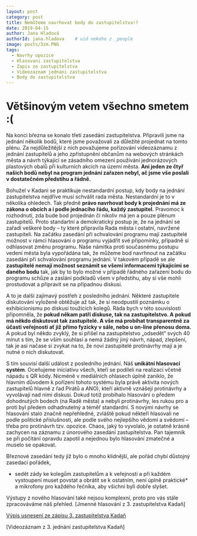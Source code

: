 ```yaml
---
layout: post
category: post
title: Nemůžeme navrhovat body do zastupitelstva!?
date: 2019-04-15
author: Jana Hladová
authorId: jana.hladova    # uid nekoho z _people
image: posts/3zm.PNG
tags:
  - Navrhy opozice
  - Hlasovani zastupitelstva
  - Zapis ze zastupitelstva
  - Videozaznam jednani zastupitelstva
  - Body do zastupitelstva
---
```


# Většinovým vetem všechno smetem :(


Na konci března se konalo třetí zasedání zastupitelstva. 
Připravili jsme na jednání několik bodů, které jsme považovali za důležité projednat na tomto plénu. 
Za nejdůležitější z nich považujeme pořizování videozáznamu z jednání zastupitelů a jeho zpřístupnění občanům na webových stránkách města a návrh týkající se zásadního omezení používání jednorázových plastových obalů při kulturních akcích na území města. 
**Ani jeden ze čtyř našich bodů nebyl na program jednání zařazen nebyl, ač jsme vše poslali v dostatečném předstihu a řádně.**

Bohužel v Kadani se praktikuje nestandardní postup, kdy body na jednání zastupitelstva nejdříve musí schválit rada města. 
Nestandardní je to v několika ohledech. 
Tak předně **právo navrhovat body k projednání má ze zákona o obcích a i podle jednacího řádu, každý zastupitel.**
Pravomoc k rozhodnutí, zda bude bod projednán či nikoliv má jen a pouze plénum zastupitelů. 
Proto standartní a demokratický postup je, že na jednání se zařadí veškeré body – ty které připravila Rada města i ostatní, navržené zastupiteli. Na začátku zasedání při schvalování programu mají zastupitelé možnost v rámci hlasování o programu vyjádřit své připomínky, případně si odhlasovat změnu programu. 
Naše námitka proti současnému postupu vedení města byla vypořádána tak, že můžeme bod navrhnout na začátku zasedání při schvalování programu jednání. 
V takovém případě se ale **zastupitelé nemají možnost seznámit se všemi informacemi týkajícími se daného bodu** tak, jak by to bylo možné v případě řádného zařazení bodu do programu schůze a zaslání podkladů všem v předstihu, aby si vše mohli prostudovat a připravit se na případnou diskusi.

A to je další zajímavý postřeh z posledního jednání. Některé zastupitele diskutování vyloženě obtěžuje až tak, že si neodpustili poznámku o exhibicionismu po diskusi toužících kolegů. 
Ráda bych v této souvislosti připomněla, že **pokud někam patří diskuse, tak na zastupitelstvo. A pokud má někdo diskutovat tak zastupitelé. A vše má probíhat transparentně za účasti veřejnosti ať již přímo fyzicky v sále, nebo u on-line přenosu doma.**
A pokud byl někdo zvyklý, že si přišel na zastupitelstvo „odsedět“ svých 40 minut s tím, že se vším souhlasí a nemá žádný jiný návrh, nápad, zlepšení, tak je asi načase si zvykat na to, že noví zastupitelé protinávrhy mají a je nutné o nich diskutovat.

S tím souvisí další událost z posledního jednání. Náš **unikátní hlasovací systém**.
Oceňujeme iniciativu všech, kteří se podíleli na realizaci včetně nápadu s QR kódy. 
Nicméně v mediálních ohlasech úplně zaniklo, že hlavním důvodem k pořízení tohoto systému byla právě aktivita nových zastupitelů 
hlavně z řad Pirátů a ANO), kteří aktivně vznášejí protinávrhy a vyvolávají nad nimi diskusi. 
Dokud totiž probíhalo hlasování o předem dohodnutých bodech (na Radě města) a nebyli protinávrhy, les rukou pro a proti byl předem odhadnutelný a téměř standardní. 
S novými návrhy se hlasování stalo značně nepřehledné, zvláště pokud někteří hlasovali ne podle politické příslušnosti, ale podle svého nejlepšího vědomí a svědomí – třeba pro protinávrh tzv. opozice. 
Chaos, jaký to vyvolalo, je ostatně krásně zachycen na záznamu z únorového zasedání zastupitelstva. 
Pan tajemník se při počítání opravdu zapotil a nejednou bylo hlasování zmatečné a muselo se opakovat. 

Březnové zasedání tedy již bylo o mnoho klidnější, ale pořád chybí důstojný zasedací pořádek,
* sedět zády ke kolegům zastupitelům a k veřejnosti a při každém vystoupení muset povstat a obrátit se k ostatním, není úplně praktické* a mikrofony pro každého řečníka, aby všichni  byli dobře slyšet.

Výstupy z nového hlasování také nejsou komplexní, proto pro vás stále zpracováváme náš přehled.
[Jmenné hlasování z 3. zastupitelstva Kadaň] 

[Výpis usnesení ze zápisu 3. zastupitelstva Kadaň](http://www.mesto-kadan.cz/obcan/)

[Videozáznam z 3. jednání zastupitelstva Kadaň]
